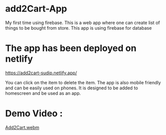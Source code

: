 # add2Cart-App
My first time using firebase. This is a web app where one can create list of things to be bought from store. This app is using firebase for database

# The app has been deployed on netlify
https://add2cart-sudip.netlify.app/

You can click on the item to delete the item. The app is also mobile friendly and can be easily used on phones.
It is designed to be added to homescreen and be used as an app. 

# Demo Video : 
[Add2Cart.webm](https://user-images.githubusercontent.com/65743692/233810582-94346b82-7b34-407a-bf3a-f5fba916f37a.webm)
